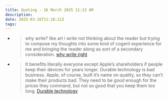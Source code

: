 ```yaml
---
title: Quoting - 16 March 2025 11:13 AM
description:
date: 2025-03-16T11:18:11Z
tags:
---
```


-  > why write? like art i write not thinking about the reader but trying to compose my thoughts into some kind of cogent experience for me and bringing the reader along as sort of a secondary consideration. [why write right](https://mrbrianpuck.wordpress.com/2025/03/15/why-write-right/)
-  > It benefits literally everyone except Apple’s shareholders if people keep their devices for years longer. Durable technology is bad business. Apple, of course, built it’s name on quality, so they can’t make their products bad. They need to be good enough for the prices they command, but not so good that you keep them too long. [Durable technology](https://gomakethings.com/durable-technology/)
